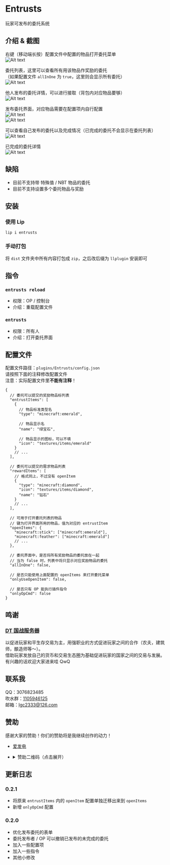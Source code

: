 <!-- markdownlint-disable MD033 -->

# Entrusts

玩家可发布的委托系统

## 介绍 & 截图

右键（移动端长按）配置文件中配置的物品打开委托菜单  
![Alt text](https://raw.githubusercontent.com/lgc-LLSEDev/readme/main/Entrusts/1.png)

委托列表，这里可以查看所有用该物品作奖励的委托  
（如果配置文件 `allInOne` 为 `true`，这里则会显示所有委托）  
![Alt text](https://raw.githubusercontent.com/lgc-LLSEDev/readme/main/Entrusts/2.png)

他人发布的委托详情，可以进行接取（背包内对应物品要够）  
![Alt text](https://raw.githubusercontent.com/lgc-LLSEDev/readme/main/Entrusts/3.png)

发布委托界面，对应物品需要在配置项内自行配置  
![Alt text](https://raw.githubusercontent.com/lgc-LLSEDev/readme/main/Entrusts/4.png)  
![Alt text](https://raw.githubusercontent.com/lgc-LLSEDev/readme/main/Entrusts/5.png)

可以查看自己发布的委托以及完成情况（已完成的委托不会显示在委托列表）  
![Alt text](https://raw.githubusercontent.com/lgc-LLSEDev/readme/main/Entrusts/6.png)

已完成的委托详情  
![Alt text](https://raw.githubusercontent.com/lgc-LLSEDev/readme/main/Entrusts/7.png)

## 缺陷

- 目前不支持带 特殊值 / NBT 物品的委托
- 目前不支持设置多个委托物品与奖励

## 安装

### 使用 Lip

```shell
lip i entrusts
```

### 手动打包

将 `dist` 文件夹中所有内容打包成 `zip`，之后改后缀为 `llplugin` 安装即可

## 指令

### `entrusts reload`

- 权限：OP / 控制台
- 介绍：重载配置文件

### `entrusts`

- 权限：所有人
- 介绍：打开委托界面

## 配置文件

配置文件路径：`plugins/Entrusts/config.json`  
请按照下面的注释修改配置文件  
注意：实际配置文件里**不能有注释**！

```jsonc
{
  // 委托可以提交的奖励物品标列表
  "entrustItems": [
    {
      // 物品标准类型名
      "type": "minecraft:emerald",

      // 物品显示名
      "name": "绿宝石",

      // 物品显示的图标，可以不填
      "icon": "textures/items/emerald"
    }
    // ...
  ],

  // 委托可以提交的需求物品列表
  "rewardItems": [
    // 格式同上，不过没有 openItem
    {
      "type": "minecraft:diamond",
      "icon": "textures/items/diamond",
      "name": "钻石"
    }
    // ...
  ],

  // 可用于打开委托列表的物品
  // 键为打开界面所用的物品，值为对应的 entrustItem
  "openItems": {
    "minecraft:stick": ["minecraft:emerald"],
    "minecraft:feather": ["minecraft:emerald"]
    // ...
  },

  // 委托界面中，是否将所有奖励物品的委托放在一起
  // 当为 false 时，列表中将只显示对应奖励物品的委托
  "allInOne": false,

  // 是否只能使用上面配置的 openItems 来打开委托菜单
  "onlyUseOpenItem": false,

  // 是否只有 OP 能执行插件指令
  "onlyOpCmd": false
}
```

## 鸣谢

### [DT 国战服务器](https://beautifully-level-317520.framer.app/)

以促进玩家和平生存交易为主，用强职业的方式促进玩家之间的合作（农夫，建筑师，酿造师等～）。  
借助玩家发放自己的货币和交易生态圈为基础促进玩家的国家之间的交易与发展。  
有兴趣的话欢迎大家进来哇 QwQ

## 联系我

QQ：3076823485  
吹水群：[1105946125](https://jq.qq.com/?_wv=1027&k=Z3n1MpEp)  
邮箱：<lgc2333@126.com>

## 赞助

感谢大家的赞助！你们的赞助将是我继续创作的动力！

- [爱发电](https://afdian.net/@lgc2333)
- <details>
    <summary>赞助二维码（点击展开）</summary>

  ![讨饭](https://raw.githubusercontent.com/lgc2333/ShigureBotMenu/master/src/imgs/sponsor.png)

  </details>

## 更新日志

### 0.2.1

- 将原来 `entrustItems` 内的 `openItem` 配置单独迁移出来到 `openItems`
- 新增 `onlyOpCmd` 配置

### 0.2.0

- 优化发布委托的表单
- 委托发布者 / OP 可以撤销已发布的未完成的委托
- 加入一些配置项
- 加入一些指令
- 其他小修改
